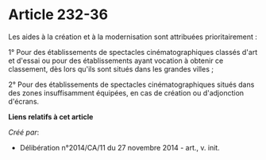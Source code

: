 # Article 232-36

Les aides à la création et à la modernisation sont attribuées prioritairement : 

1° Pour des établissements de spectacles cinématographiques classés d'art et d'essai ou pour des établissements ayant
vocation à obtenir ce classement, dès lors qu'ils sont situés dans les grandes villes ; 

2° Pour des établissements de spectacles cinématographiques situés dans des zones insuffisamment équipées, en cas de création
ou d'adjonction d'écrans.

**Liens relatifs à cet article**

_Créé par_:

  - Délibération n°2014/CA/11 du 27 novembre 2014 - art., v. init.
